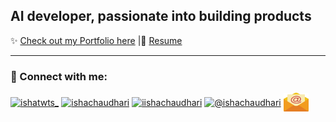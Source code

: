 <h2 align="left">AI developer, passionate into building products</h3>


✨ [Check out my Portfolio here](https://ishachaudhari.notion.site/Isha-Chaudhari-59f5e139e6ea493fbbe6da550541316d) |🧾 [Resume](https://drive.google.com/file/d/1Fybi_mmG6qYhmZX16QqlFMf3EKzXvH4M/view?usp=drive_link)

-----

<h3 align="left">🌿 Connect with me:</h3>
<p align="left">
<a href="https://twitter.com/ishatwts_" target="blank"><img align="center" src="https://raw.githubusercontent.com/rahuldkjain/github-profile-readme-generator/master/src/images/icons/Social/twitter.svg" alt="ishatwts_" height="30" width="40" /></a>
<a href="https://linkedin.com/in/ishachaudhari" target="blank"><img align="center" src="https://raw.githubusercontent.com/rahuldkjain/github-profile-readme-generator/master/src/images/icons/Social/linked-in-alt.svg" alt="ishachaudhari" height="30" width="40" /></a>
<a href="https://instagram.com/iishachaudhari" target="blank"><img align="center" src="https://raw.githubusercontent.com/rahuldkjain/github-profile-readme-generator/master/src/images/icons/Social/instagram.svg" alt="iishachaudhari" height="30" width="40" /></a>
<a href="https://medium.com/@ishachaudhari" target="blank"><img align="center" src="https://raw.githubusercontent.com/rahuldkjain/github-profile-readme-generator/master/src/images/icons/Social/medium.svg" alt="@ishachaudhari" height="30" width="40" /></a>
<a href="mailto:isha.chaudhari@gmail.com" target="blank"><img align="center" src="email.png" alt="isha.chaudharigmail.com" height="30" width="40" /></a>
</p>






